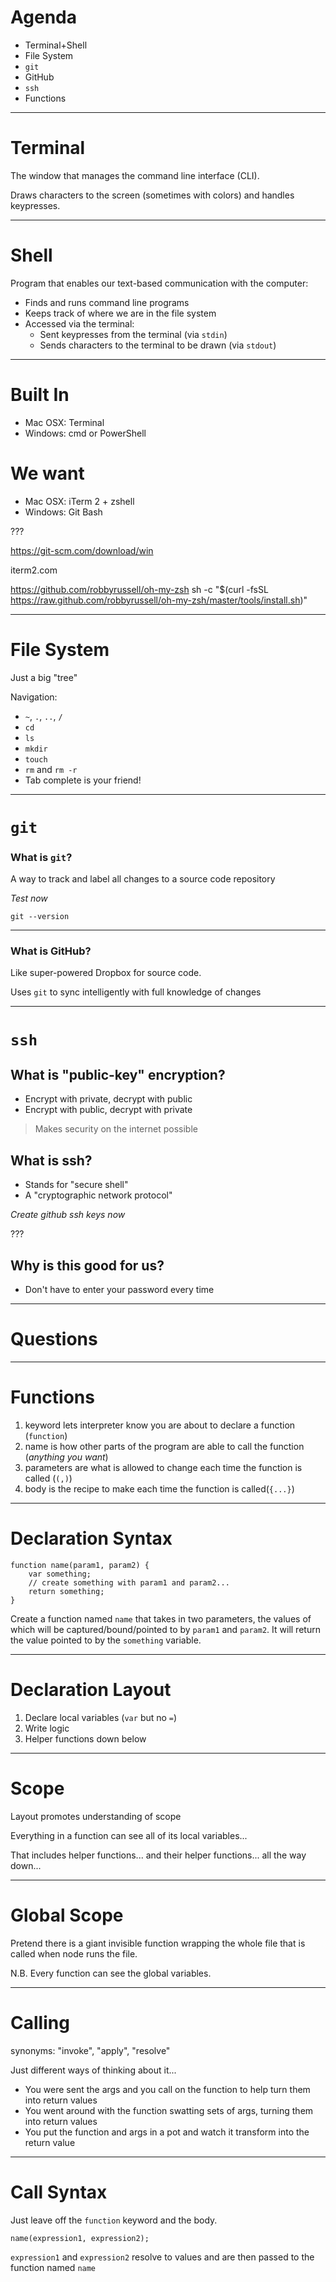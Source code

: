 # Agenda

* Terminal+Shell
* File System
* `git`
* GitHub
* `ssh`
* Functions

---

# Terminal

The window that manages the command line interface (CLI).

Draws characters to the screen (sometimes with colors) and handles keypresses.

---

# Shell

Program that enables our text-based communication with the computer:

* Finds and runs command line programs
* Keeps track of where we are in the file system
* Accessed via the terminal:
    * Sent keypresses from the terminal (via `stdin`)
    * Sends characters to the terminal to be drawn (via `stdout`)

---

# Built In

* Mac OSX: Terminal
* Windows: cmd or PowerShell

# We want

* Mac OSX: iTerm 2 + zshell
* Windows: Git Bash

???

https://git-scm.com/download/win

iterm2.com

https://github.com/robbyrussell/oh-my-zsh
sh -c "$(curl -fsSL https://raw.github.com/robbyrussell/oh-my-zsh/master/tools/install.sh)"

---

# File System

Just a big "tree"

Navigation:
* `~`, `.`, `..`, `/`
* `cd`
* `ls`
* `mkdir`
* `touch`
* `rm` and `rm -r`
* Tab complete is your friend!

---

# `git`

### What is `git`?

A way to track and label all changes to a source code repository

*Test now*
```
git --version
```

---

### What is GitHub?

Like super-powered Dropbox for source code.

Uses `git` to sync intelligently with full knowledge of changes

---

# `ssh`

## What is "public-key" encryption?

* Encrypt with private, decrypt with public
* Encrypt with public, decrypt with private

> Makes security on the internet possible

## What is ssh?

* Stands for "secure shell"
* A "cryptographic network protocol"

*Create github ssh keys now*

???

## Why is this good for us?

* Don't have to enter your password every time


---

# Questions

---

# Functions

1. keyword lets interpreter know you are about to declare a function (`function`)
2. name is how other parts of the program are able to call the function (*anything you want*)
3. parameters are what is allowed to change each time the function is called (`(,)`)
4. body is the recipe to make each time the function is called(`{...}`)

---

# Declaration Syntax

```
function name(param1, param2) {
    var something;
	// create something with param1 and param2...
	return something;
}
```

Create a function named `name` that takes in two parameters, the values of which will be captured/bound/pointed to by `param1` and `param2`.  It will return the value pointed to by the `something` variable.

---

# Declaration Layout

1. Declare local variables (`var` but no `=`)
2. Write logic
3. Helper functions down below

---

# Scope

Layout promotes understanding of scope

Everything in a function can see all of its local variables...

That includes helper functions... and their helper functions... all the way down...

---

# Global Scope

Pretend there is a giant invisible function wrapping the whole file that is called when node runs the file.

N.B. Every function can see the global variables.

---

# Calling

synonyms: "invoke", "apply", "resolve"

Just different ways of thinking about it...

* You were sent the args and you call on the function to help turn them into return values
* You went around with the function swatting sets of args, turning them into return values
* You put the function and args in a pot and watch it transform into the return value

---

# Call Syntax

Just leave off the `function` keyword and the body.

```
name(expression1, expression2);
```

`expression1` and `expression2` resolve to values and are then passed to the function named `name`

 

